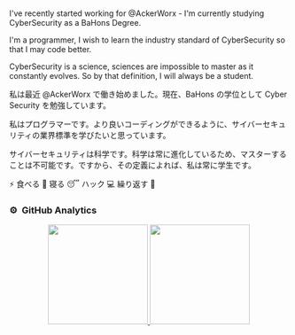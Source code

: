 ### 

I've recently started working for @AckerWorx - I'm currently studying CyberSecurity as a BaHons Degree. 

I'm a programmer, I wish to learn the industry standard of CyberSecurity so that I may code better.

CyberSecurity is a science, sciences are impossible to master as it constantly evolves. So by that definition, I will always be a student.

私は最近 @AckerWorx で働き始めました。現在、BaHons の学位として Cyber​​Security を勉強しています。

私はプログラマーです。より良いコーディングができるように、サイバーセキュリティの業界標準を学びたいと思っています。

サイバーセキュリティは科学です。科学は常に進化しているため、マスターすることは不可能です。ですから、その定義によれば、私は常に学生です。



 ⚡ 食べる 🍔 寝る 😴 ハック 💻 繰り返す 🔁


### ⚙️ &nbsp;GitHub Analytics

<p align="center">
<a href="https://github.com/413d3z">
  <img height="180em" src="https://github-readme-stats-eight-theta.vercel.app/api?username=413d3z&show_icons=true&theme=algolia&include_all_commits=true&count_private=true"/>
  <img height="180em" src="https://github-readme-stats-eight-theta.vercel.app/api/top-langs/?username=413d3z&layout=compact&langs_count=8&theme=algolia"/>
</a>
</p>
</samp><br>
